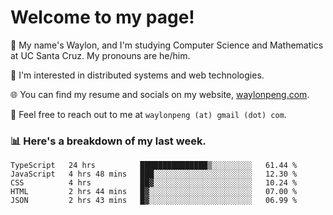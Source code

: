 # Welcome to my page! 

👋 My name's Waylon, and I'm studying Computer Science and Mathematics at UC Santa Cruz. My pronouns are he/him. 

💭 I'm interested in distributed systems and web technologies.

🌐 You can find my resume and socials on my website, [waylonpeng.com](https://www.waylonpeng.com).

📧 Feel free to reach out to me at `waylonpeng (at) gmail (dot) com`.

### 📊 Here's a breakdown of my last week.

<!--START_SECTION:waka-->
```text
TypeScript   24 hrs          ███████████████▒░░░░░░░░░   61.44 % 
JavaScript   4 hrs 48 mins   ███░░░░░░░░░░░░░░░░░░░░░░   12.30 % 
CSS          4 hrs           ██▓░░░░░░░░░░░░░░░░░░░░░░   10.24 % 
HTML         2 hrs 44 mins   █▓░░░░░░░░░░░░░░░░░░░░░░░   07.00 % 
JSON         2 hrs 43 mins   █▓░░░░░░░░░░░░░░░░░░░░░░░   06.99 % 
```
<!--END_SECTION:waka-->
